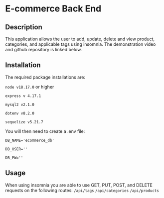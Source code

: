 # E-commerce Back End

## Description
This application allows the user to add, update, delete and view product, categories, and applicable tags using insomnia. The demonstration video and github repository is linked below.

## Installation
The required package installations are:

  `node v18.17.0` or higher   

  `express v 4.17.1` 
  
  `mysql2 v2.1.0` 

  `dotenv v8.2.0` 
  
  `sequelize v5.21.7`     
  
  You will then need to create a .env file:   

  `DB_NAME='ecommerce_db'`

  `DB_USER=''`

  `DB_PW=''`

## Usage
When using insomnia you are able to use GET, PUT, POST, and DELETE requests  on the following routes:
`/api/tags`
`/api/categories`
`/api/products`